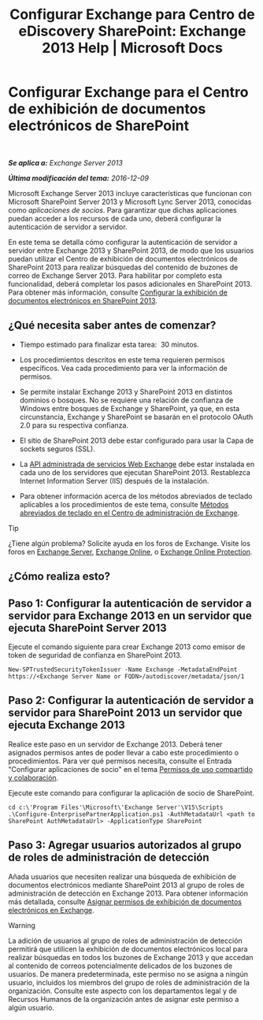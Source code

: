 ﻿---
title: 'Configurar Exchange para Centro de eDiscovery SharePoint: Exchange 2013 Help | Microsoft Docs'
TOCTitle: Configurar Exchange para el Centro de exhibición de documentos electrónicos de SharePoint
ms:assetid: 795c1a3b-295c-4ee5-ade9-52cf3fda3f19
ms:mtpsurl: https://technet.microsoft.com/es-es/library/JJ218665(v=EXCHG.150)
ms:contentKeyID: 49116324
ms.date: 04/23/2018
mtps_version: v=EXCHG.150
ms.translationtype: HT
---

# Configurar Exchange para el Centro de exhibición de documentos electrónicos de SharePoint

 

_**Se aplica a:** Exchange Server 2013_

_**Última modificación del tema:** 2016-12-09_

Microsoft Exchange Server 2013 incluye características que funcionan con Microsoft SharePoint Server 2013 y Microsoft Lync Server 2013, conocidas como *aplicaciones de socios*. Para garantizar que dichas aplicaciones puedan acceder a los recursos de cada uno, deberá configurar la autenticación de servidor a servidor.

En este tema se detalla cómo configurar la autenticación de servidor a servidor entre Exchange 2013 y SharePoint 2013, de modo que los usuarios puedan utilizar el Centro de exhibición de documentos electrónicos de SharePoint 2013 para realizar búsquedas del contenido de buzones de correo de Exchange Server 2013. Para habilitar por completo esta funcionalidad, deberá completar los pasos adicionales en SharePoint 2013. Para obtener más información, consulte [Configurar la exhibición de documentos electrónicos en SharePoint 2013](https://go.microsoft.com/fwlink/?linkid=257727).

## ¿Qué necesita saber antes de comenzar?

  - Tiempo estimado para finalizar esta tarea:  30 minutos.

  - Los procedimientos descritos en este tema requieren permisos específicos. Vea cada procedimiento para ver la información de permisos.

  - Se permite instalar Exchange 2013 y SharePoint 2013 en distintos dominios o bosques. No se requiere una relación de confianza de Windows entre bosques de Exchange y SharePoint, ya que, en esta circunstancia, Exchange y SharePoint se basarán en el protocolo OAuth 2.0 para su respectiva confianza.

  - El sitio de SharePoint 2013 debe estar configurado para usar la Capa de sockets seguros (SSL).

  - La [API administrada de servicios Web Exchange](https://go.microsoft.com/fwlink/?linkid=257726) debe estar instalada en cada uno de los servidores que ejecutan SharePoint 2013. Restablezca Internet Information Server (IIS) después de la instalación.

  - Para obtener información acerca de los métodos abreviados de teclado aplicables a los procedimientos de este tema, consulte [Métodos abreviados de teclado en el Centro de administración de Exchange](keyboard-shortcuts-in-the-exchange-admin-center-exchange-online-protection-help.md).


> [!TIP]
> ¿Tiene algún problema? Solicite ayuda en los foros de Exchange. Visite los foros en <A href="https://go.microsoft.com/fwlink/p/?linkid=60612">Exchange Server</A>, <A href="https://go.microsoft.com/fwlink/p/?linkid=267542">Exchange Online</A>, o <A href="https://go.microsoft.com/fwlink/p/?linkid=285351">Exchange Online Protection</A>.



## ¿Cómo realiza esto?

## Paso 1: Configurar la autenticación de servidor a servidor para Exchange 2013 en un servidor que ejecuta SharePoint Server 2013

Ejecute el comando siguiente para crear Exchange 2013 como emisor de token de seguridad de confianza en SharePoint 2013.

    New-SPTrustedSecurityTokenIssuer -Name Exchange -MetadataEndPoint https://<Exchange Server Name or FQDN>/autodiscover/metadata/json/1

## Paso 2: Configurar la autenticación de servidor a servidor para SharePoint 2013 un servidor que ejecuta Exchange 2013

Realice este paso en un servidor de Exchange 2013. Deberá tener asignados permisos antes de poder llevar a cabo este procedimiento o procedimientos. Para ver qué permisos necesita, consulte el Entrada "Configurar aplicaciones de socio" en el tema [Permisos de uso compartido y colaboración](sharing-and-collaboration-permissions-exchange-2013-help.md).

Ejecute este comando para configurar la aplicación de socio de SharePoint.

    cd c:\'Program Files'\Microsoft\'Exchange Server'\V15\Scripts
    .\Configure-EnterprisePartnerApplication.ps1 -AuthMetadataUrl <path to SharePoint AuthMetadataUrl> -ApplicationType SharePoint

## Paso 3: Agregar usuarios autorizados al grupo de roles de administración de detección

Añada usuarios que necesiten realizar una búsqueda de exhibición de documentos electrónicos mediante SharePoint 2013 al grupo de roles de administración de detección en Exchange 2013. Para obtener información más detallada, consulte [Asignar permisos de exhibición de documentos electrónicos en Exchange](assign-ediscovery-permissions-in-exchange-exchange-2013-help.md).


> [!WARNING]
> La adición de usuarios al grupo de roles de administración de detección permitirá que utilicen la exhibición de documentos electrónicos local para realizar búsquedas en todos los buzones de Exchange&nbsp;2013 y que accedan al contenido de correos potencialmente delicados de los buzones de usuarios. De manera predeterminada, este permiso no se asigna a ningún usuario, incluidos los miembros del grupo de roles de administración de la organización. Consulte este aspecto con los departamentos legal y de Recursos Humanos de la organización antes de asignar este permiso a algún usuario.


